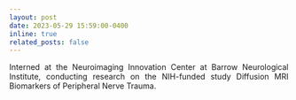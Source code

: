 ```yaml
---
layout: post
date: 2023-05-29 15:59:00-0400
inline: true
related_posts: false
---
```


<p style="text-align: justify;">Interned at the Neuroimaging Innovation Center at Barrow Neurological Institute, conducting research on the NIH-funded study Diffusion MRI Biomarkers of Peripheral Nerve Trauma.</p>
